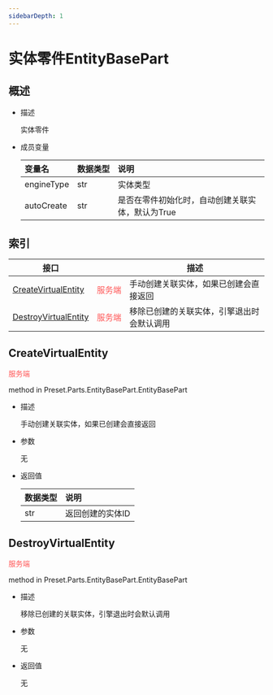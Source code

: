 ```yaml
---
sidebarDepth: 1
---
```

# 实体零件EntityBasePart



## 概述

- 描述

    实体零件

- 成员变量

    | 变量名 | <div style="width: 4em">数据类型</div> | 说明 |
    | :--- | :--- | :--- |
    | engineType | str | 实体类型 |
    | autoCreate | str | 是否在零件初始化时，自动创建关联实体，默认为True |



## 索引

| 接口 | <div style="width: 3em"></div> | 描述 |
| --- | --- | --- |
| [CreateVirtualEntity](#createvirtualentity) | <span style="display:inline;color:#ff5555">服务端</span> | 手动创建关联实体，如果已创建会直接返回 |
| [DestroyVirtualEntity](#destroyvirtualentity) | <span style="display:inline;color:#ff5555">服务端</span> | 移除已创建的关联实体，引擎退出时会默认调用 |




## CreateVirtualEntity

<span style="display:inline;color:#ff5555">服务端</span>

method in Preset.Parts.EntityBasePart.EntityBasePart

- 描述

    手动创建关联实体，如果已创建会直接返回

- 参数

    无

- 返回值

    | <div style="width: 4em">数据类型</div> | 说明 |
    | :--- | :--- |
    | str | 返回创建的实体ID |



## DestroyVirtualEntity

<span style="display:inline;color:#ff5555">服务端</span>

method in Preset.Parts.EntityBasePart.EntityBasePart

- 描述

    移除已创建的关联实体，引擎退出时会默认调用

- 参数

    无

- 返回值

    无



